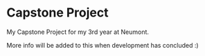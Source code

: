 # Capstone Project
 My Capstone Project for my 3rd year at Neumont.

 More info will be added to this when development has concluded :)
